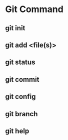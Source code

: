 # Git Command
## git init
## git add <file(s)>
## git status
## git commit
## git config
## git branch
## git help
